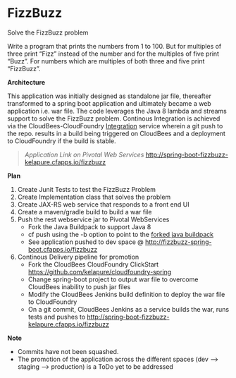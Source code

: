FizzBuzz
========

Solve the FizzBuzz problem

Write a program that prints the numbers from 1 to 100. But for multiples of three print “Fizz” instead of the number and for the multiples of five print “Buzz”. For numbers which are multiples of both three and five print “FizzBuzz”.

__Architecture__

This application was initially designed as standalone jar file, thereafter transformed to a spring boot application and ultimately became a web application i.e. war file. The code leverages the Java 8 lambda and streams support to solve the FizzBuzz problem. Continous Integration is achieved via the CloudBees-CloudFoundry [Integration](https://cloudfoundry.cloudbees.com/index.html) service wherein a git push to the repo. results in a build being triggered on CloudBees and a deployment to CloudFoundry if the build is stable. 

> _Application Link on Pivotal Web Services_
http://spring-boot-fizzbuzz-kelapure.cfapps.io/fizzbuzz

__Plan__
 1. Create Junit Tests to test the FizzBuzz Problem
 2. Create Implementation class that solves the problem
 3. Create JAX-RS web service that responds to a front end UI
 4. Create a maven/gradle build to build a war file
 5. Push the rest webservice jar to Pivotal WebServices
    - Fork the Java Buildpack to support Java 8 
    - cf push using the -b option to point to the [forked java buildpack](https://github.com/kelapure/java-buildpack.git) 
    - See application pushed to dev space @ http://fizzbuzz-spring-boot.cfapps.io/fizzbuzz
 6. Continous Delivery pipeline for promotion 
    - Fork the CloudBees CloudFoundry ClickStart https://github.com/kelapure/cloudfoundry-spring
    - Change spring-boot project to output war file to overcome CloudBees inability to push jar files 
    - Modify the CloudBees Jenkins build definition to deploy the war file to CloudFoundry
    - On a git commit, CloudBees Jenkins as a service builds the war, runs tests and pushes to http://spring-boot-fizzbuzz-kelapure.cfapps.io/fizzbuzz  

__Note__
 - Commits have not been squashed. 
 - The promotion of the application across the different spaces (dev --> staging --> production) is a ToDo yet to be addressed
 


